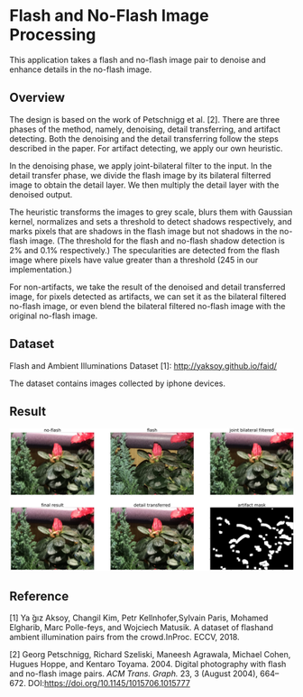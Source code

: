 # Flash and No-Flash Image Processing

This application takes a flash and no-flash image pair to denoise and enhance details in the no-flash image.

## Overview
The design is based on the work of Petschnigg et al. [2]. There are three phases of the method, namely, denoising, detail transferring, and artifact detecting. Both the denoising and the detail transferring follow the steps described in the paper. For artifact detecting, we apply our own heuristic.

In the denoising phase, we apply joint-bilateral filter to the input. In the detail transfer phase, we divide the flash image by its bilateral filterred image to obtain the detail layer. We then multiply the detail layer with the denoised output.

The heuristic transforms the images to grey scale, blurs them with Gaussian kernel, normalizes and sets a threshold to detect shadows respectively, and marks pixels that are shadows in the flash image but not shadows in the no-flash image. (The threshold for the flash and no-flash shadow detection is 2% and 0.1% respectively.) The specularities are detected from the flash image where pixels have value greater than a threshold (245 in our implementation.)

For non-artifacts, we take the result of the denoised and detail transferred image, for pixels detected as artifacts, we can set it as the bilateral filtered no-flash image, or even blend the bilateral filtered no-flash image with the original no-flash image.

## Dataset
Flash and Ambient Illuminations Dataset [1]: http://yaksoy.github.io/faid/

The dataset contains images collected by iphone devices.

## Result
![cropped example of the result](https://github.com/taipeiyuka/Flash-and-No-Flash-Image-Processing/blob/main/Example/Plants_063_compare.png?raw=true)

## Reference
[1] Ya ̆gız  Aksoy,  Changil  Kim,  Petr  Kellnhofer,Sylvain Paris, Mohamed Elgharib, Marc Polle-feys, and Wojciech Matusik. A dataset of flashand ambient illumination pairs from the crowd.InProc. ECCV, 2018.

[2] Georg Petschnigg, Richard Szeliski, Maneesh Agrawala, Michael Cohen, Hugues Hoppe, and Kentaro Toyama. 2004. Digital photography with flash and no-flash image pairs. <i>ACM Trans. Graph.</i> 23, 3 (August 2004), 664–672. DOI:https://doi.org/10.1145/1015706.1015777


